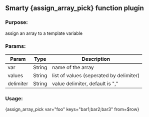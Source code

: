 ## Smarty {assign_array_pick} function plugin

### Purpose:
assign an array to a template variable

### Params:
Param | Type | Description
--- | --- | ---
var | String | name of the array
values | String | list of values (seperated by delimiter)
delimiter | String | value delimiter, default is ","

### Usage:
{assign_array_pick var="foo" keys="bar1;bar2;bar3" from=$row}
